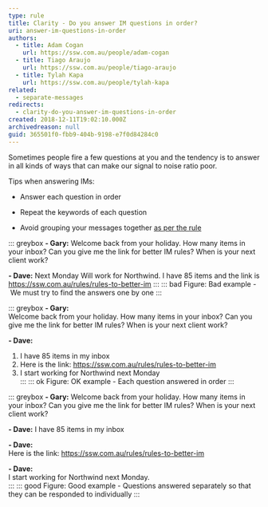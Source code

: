 ```yaml
---
type: rule
title: Clarity - Do you answer IM questions in order?
uri: answer-im-questions-in-order
authors:
  - title: Adam Cogan
    url: https://ssw.com.au/people/adam-cogan
  - title: Tiago Araujo
    url: https://ssw.com.au/people/tiago-araujo
  - title: Tylah Kapa
    url: https://ssw.com.au/people/tylah-kapa
related: 
  - separate-messages
redirects:
  - clarity-do-you-answer-im-questions-in-order
created: 2018-12-11T19:02:10.000Z
archivedreason: null
guid: 365501f0-fbb9-404b-9198-e7f0d84284c0
---
```


Sometimes people fire a few questions at you and the tendency is to answer in all kinds of ways that can make our signal to noise ratio poor.

Tips when answering IMs:

* Answer each question in order

* Repeat the keywords of each question

* Avoid grouping your messages together [as per the rule](/separate-messages)

<!--endintro-->

::: greybox
**- Gary:**
Welcome back from your holiday. How many items in your inbox? Can you give me the link for better IM rules? When is your next client work?

**- Dave:**
Next Monday
Will work for Northwind. I have 85 items and the link is <https://ssw.com.au/rules/rules-to-better-im>
:::
::: bad
Figure: Bad example - We must try to find the answers one by one
:::

::: greybox
**- Gary:**  
Welcome back from your holiday. How many items in your inbox? Can you give me the link for better IM rules? When is your next client work?

**- Dave:**  

1. I have 85 items in my inbox
2. Here is the link: <https://ssw.com.au/rules/rules-to-better-im>
3. I start working for Northwind next Monday  
:::
::: ok
Figure: OK example - Each question answered in order
:::

::: greybox
**- Gary:**
Welcome back from your holiday. How many items in your inbox? Can you give me the link for better IM rules? When is your next client work?

**- Dave:**
I have 85 items in my inbox

**- Dave:**  
Here is the link: <https://ssw.com.au/rules/rules-to-better-im>

**- Dave:**  
I start working for Northwind next Monday.  
:::
::: good
Figure: Good example - Questions answered separately so that they can be responded to individually
:::
